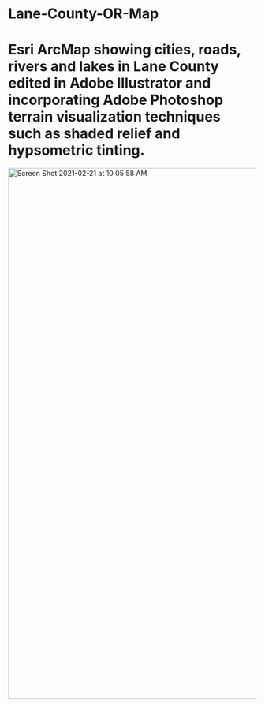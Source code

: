 # Lane-County-OR-Map
# Esri ArcMap showing cities, roads, rivers and lakes in Lane County edited in Adobe Illustrator and incorporating Adobe Photoshop terrain visualization techniques such as shaded relief and hypsometric tinting.
<img width="1077" alt="Screen Shot 2021-02-21 at 10 05 58 AM" src="https://user-images.githubusercontent.com/38195404/108634029-6feb3280-742c-11eb-8605-0aa501a2e7b9.png">
